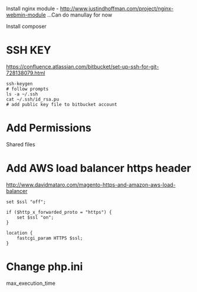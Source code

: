 Install nginx module - http://www.justindhoffman.com/project/nginx-webmin-module ...Can do manullay for now

Install composer

# SSH KEY
https://confluence.atlassian.com/bitbucket/set-up-ssh-for-git-728138079.html

```
ssh-keygen
# follow prompts
ls -a ~/.ssh
cat ~/.ssh/id_rsa.pu
# add public key file to bitbucket account 
```

# Add Permissions
Shared files

# Add AWS load balancer https header
http://www.davidmataro.com/magento-https-and-amazon-aws-load-balancer

```
set $ssl "off";

if ($http_x_forwarded_proto = "https") {
    set $ssl "on";
}
```

```
location {
    fastcgi_param HTTPS $ssl;
}
```

# Change php.ini

max_execution_time